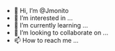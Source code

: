 - 👋 Hi, I’m @Jmonito
- 👀 I’m interested in ...
- 🌱 I’m currently learning ...
- 💞️ I’m looking to collaborate on ...
- 📫 How to reach me ...

<!---
Jmonito/Jmonito is a ✨ special ✨ repository because its `README.md` (this file) appears on your GitHub profile.
You can click the Preview link to take a look at your changes.
--->
